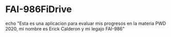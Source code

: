 # FAI-986FiDrive
echo "Esta es una aplicacion para evaluar mis progresos en la materia PWD 2020, mi nombre es Erick Calderon y mi legajo FAI-986"
